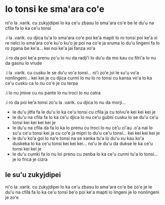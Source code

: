 # lo tonsi ke sma'ara co'e
ni'o la .varik. cu zukyjdipei lo ka ce'u zbasu lo sma'ara co'e be le du'u na cfila fa lo ka ce'u tonsi

.i la .varik. cu djica tu'a lo sma'ara co'e poi ke'a mapti lo ro tonsi poi ke'a xi re nelci lo sma'ara co'e ku'o ku'o je poi na co'e ja sruma lo du'u lingeni fa lo ro zgana be ke'a... kei noi ke'a jai fanza vo'a

.i ro da poi ke'a prenu zo'u lo nu da radji'i lo du'u da mo kau cu filri'a lo nu da gasnu lo vrude

.i la .varik. cu cusku le se du'u vo'a tonsi... ni'i zo'e joi le su'u vo'a nonlingeni... kei kei je cu djica curmi lo nu lo ro tonsi cu kansa vo'a lo ka ce'u cusku ca lo nu co'e je cu terpa

.i lo nu jmive cu nu pante lo nu troci lo nu catra

.i ro da poi ke'a tonsi zo'u la .varik. cu djica lo nu da morji...

* le du'u jitfa fa le du'u lo ka ce'u tonsi cu cfila ja cu tolvu'e kei kei kei je
* le du'u na cfila fa lo ka ce'u djica lo nu ce'u gubni cusku lo se du'u ce'u tonsi kei kei kei kei je
* le du'u na cfila da fa lo ka lo prenu cu troci lo nu ce'u ci'au .o'a nai lo su'u ce'u tonsi kei ja cu co'e ja mipri lo du'u ce'u tonsi... kei kei kei kei je
* le du'u ko'a goi lo na'e tonsi na se xanka tu'a lo du'u xu kau ko'a duskeka lo ka ce'u tonsi kei kei kei... no'u le du'u da dukse le ka ce'u tonsi kei kei je
* le du'u cumki fa lo nu loi prenu cu zenba lo ka ce'u curmi tu'a lo tonsi... je lo frica je cizra

## le su'u zukyjdipei
ni'o la .varik. cu zukyjdipei lo ka ce'u zbasu lo sma'ara co'e be zo'e je le du'u na cfila fa lo ka ce'u tonsi be'o poi ke'a mapti lo lingeni je lo nonlingeni je zo'e
